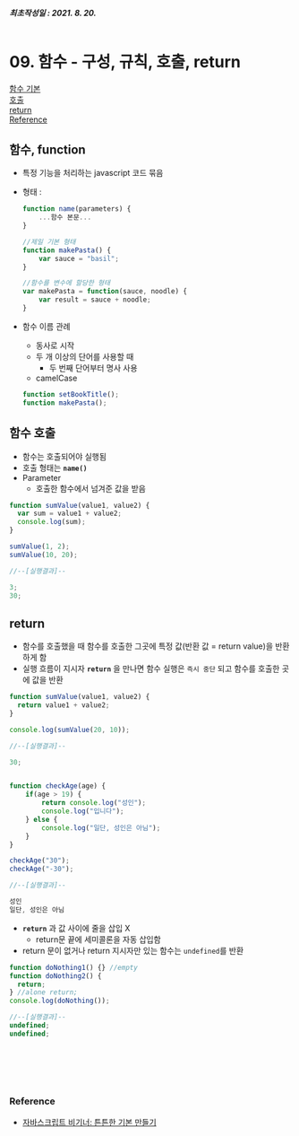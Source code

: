 ##### 최초작성일 : 2021. 8. 20.<br><br>

# 09. 함수 - 구성, 규칙, 호출, return

[함수 기본](#함수-function)  
[호출](#함수-호출)  
[return](#return)  
[Reference](#reference)

## **함수, function**

- 특정 기능을 처리하는 javascript 코드 묶음
- 형태 :

  ```js
  function name(parameters) {
      ...함수 본문...
  }

  //제일 기본 형태
  function makePasta() {
      var sauce = "basil";
  }

  //함수를 변수에 할당한 형태
  var makePasta = function(sauce, noodle) {
      var result = sauce + noodle;
  }
  ```

- 함수 이름 관례
  - 동사로 시작
  - 두 개 이상의 단어를 사용할 때
    - 두 번째 단어부터 명사 사용
  - camelCase
  ```js
  function setBookTitle();
  function makePasta();
  ```

## **함수 호출**

- 함수는 호출되어야 실행됨
- 호출 형태는 **`name()`**
- Parameter
  - 호출한 함수에서 넘겨준 값을 받음

```js
function sumValue(value1, value2) {
  var sum = value1 + value2;
  console.log(sum);
}

sumValue(1, 2);
sumValue(10, 20);

//--[실행결과]--

3;
30;
```

## **return**

- 함수를 호출했을 때 함수를 호출한 그곳에 특정 값(반환 값 = return value)을 반환하게 함
- 실행 흐름이 지시자 **`return`** 을 만나면 함수 실행은 `즉시 중단` 되고 함수를 호출한 곳에 값을 반환

```js
function sumValue(value1, value2) {
  return value1 + value2;
}

console.log(sumValue(20, 10));

//--[실행결과]--

30;
```

```js

function checkAge(age) {
    if(age > 19) {
        return console.log("성인");
        console.log("입니다");
    } else {
        console.log("일단, 성인은 아님");
    }
}

checkAge("30");
checkAge("-30");

//--[실행결과]--

성인
일단, 성인은 아님
```

- **`return`** 과 값 사이에 줄을 삽입 X
  - return문 끝에 세미콜론을 자동 삽입함
- return 문이 없거나 return 지시자만 있는 함수는 `undefined`를 반환

```js
function doNothing1() {} //empty
function doNothing2() {
  return;
} //alone return;
console.log(doNothing());

//--[실행결과]--
undefined;
undefined;
```

## <br><br>

### **Reference**

- [자바스크립트 비기너: 튼튼한 기본 만들기](https://www.inflearn.com/course/%EC%9E%90%EB%B0%94%EC%8A%A4%ED%81%AC%EB%A6%BD%ED%8A%B8-%EB%B9%84%EA%B8%B0%EB%84%88)
